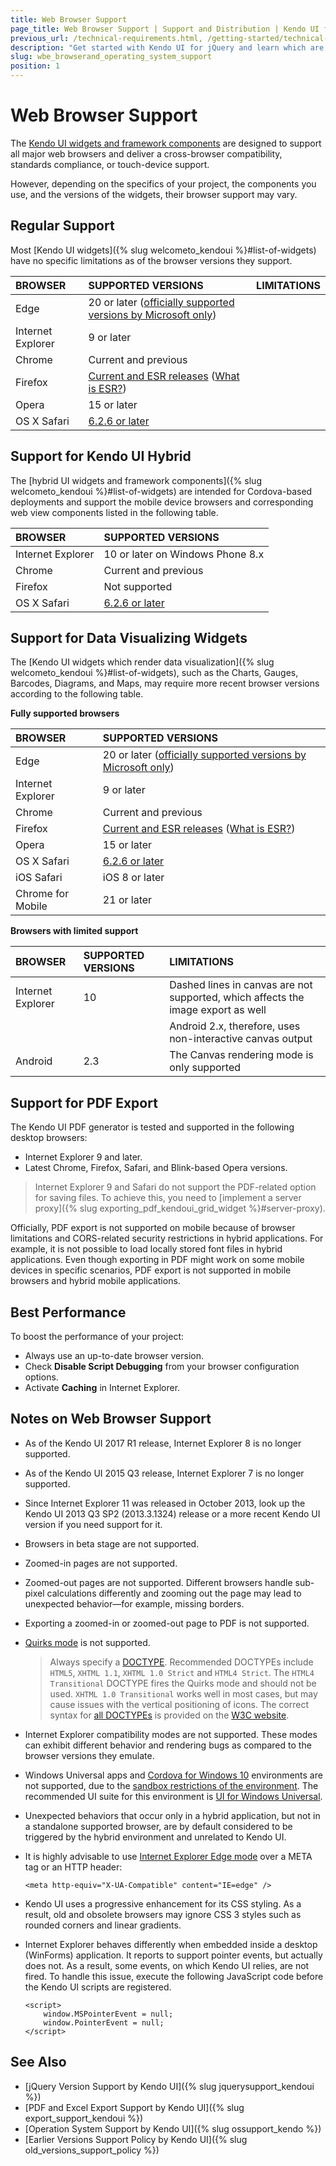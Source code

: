 ```yaml
---
title: Web Browser Support
page_title: Web Browser Support | Support and Distribution | Kendo UI for jQuery
previous_url: /technical-requirements.html, /getting-started/technical-requirements, /browsers-support, /intro/browser-support
description: "Get started with Kendo UI for jQuery and learn which are the browsers supported by the framework components."
slug: wbe_browserand_operating_system_support
position: 1
---
```


# Web Browser Support

The [Kendo UI widgets and framework components](https://demos.telerik.com/kendo-ui/) are designed to support all major web browsers and deliver a cross-browser compatibility, standards compliance, or touch-device support.

However, depending on the specifics of your project, the components you use, and the versions of the widgets, their browser support may vary.

## Regular Support

Most [Kendo UI widgets]({% slug welcometo_kendoui %}#list-of-widgets) have no specific limitations as of the browser versions they support.

| BROWSER           | SUPPORTED VERSIONS            | LIMITATIONS
| :---------------- | :---------------------------- | :---------------
| Edge              | 20 or later ([officially supported versions by Microsoft only](https://en.wikipedia.org/wiki/Microsoft_Edge#Release_history)) |
| Internet Explorer | 9 or later                    |
| Chrome            | Current and previous          |
| Firefox           | [Current and ESR releases](https://en.wikipedia.org/wiki/History_of_Firefox#Release_history) ([What is ESR?](https://www.mozilla.org/en-US/firefox/organizations/faq/))|
| Opera             | 15 or later                   |
| OS X Safari       | [6.2.6 or later](https://en.wikipedia.org/wiki/Safari_version_history#Mac)|

## Support for Kendo UI Hybrid

The [hybrid UI widgets and framework components]({% slug welcometo_kendoui %}#list-of-widgets) are intended for Cordova-based deployments and support the mobile device browsers and corresponding web view components listed in the following table.

| BROWSER           | SUPPORTED VERSIONS               |
| :---------------- | :------------------------------- |
| Internet Explorer | 10 or later on Windows Phone 8.x |
| Chrome            | Current and previous             |
| Firefox           | Not supported                    |
| OS X Safari       | [6.2.6 or later](https://en.wikipedia.org/wiki/Safari_version_history#Mac)|

## Support for Data Visualizing Widgets

The [Kendo UI widgets which render data visualization]({% slug welcometo_kendoui %}#list-of-widgets), such as the Charts, Gauges, Barcodes, Diagrams, and Maps, may require more recent browser versions according to the following table.

**Fully supported browsers**

| BROWSER           | SUPPORTED VERSIONS            |
| :---------------- | :---------------------------- |
| Edge              | 20 or later ([officially supported versions by Microsoft only](https://en.wikipedia.org/wiki/Microsoft_Edge#Release_history)) |
| Internet Explorer | 9 or later                    |
| Chrome            | Current and previous          |
| Firefox           | [Current and ESR releases](https://en.wikipedia.org/wiki/History_of_Firefox#Release_history) ([What is ESR?](https://www.mozilla.org/en-US/firefox/organizations/faq/))|
| Opera             | 15 or later                   |
| OS X Safari       | [6.2.6 or later](https://en.wikipedia.org/wiki/Safari_version_history#Mac)|
| iOS Safari        | iOS 8 or later                |
| Chrome for Mobile | 21 or later                   |

**Browsers with limited support**

| BROWSER           | SUPPORTED VERSIONS            | LIMITATIONS                               |
| :---------------- | :---------------------------- | :-----------                              |
| Internet Explorer | 10                            | Dashed lines in canvas are not supported, which affects the image export as well |
|                   |                               | Android 2.x, therefore, uses non-interactive canvas output |
| Android           | 2.3                           | The Canvas rendering mode is only supported

## Support for PDF Export

The Kendo UI PDF generator is tested and supported in the following desktop browsers:
* Internet Explorer 9 and later.
* Latest Chrome, Firefox, Safari, and Blink-based Opera versions.

> Internet Explorer 9 and Safari do not support the PDF-related option for saving files. To achieve this, you need to [implement a server proxy]({% slug exporting_pdf_kendoui_grid_widget %}#server-proxy).

Officially, PDF export is not supported on mobile because of browser limitations and CORS-related security restrictions in hybrid applications. For example, it is not possible to load locally stored font files in hybrid applications. Even though exporting in PDF might work on some mobile devices in specific scenarios, PDF export is not supported in mobile browsers and hybrid mobile applications.

## Best Performance

To boost the performance of your project:
* Always use an up-to-date browser version.
* Check **Disable Script Debugging** from your browser configuration options.
* Activate **Caching** in Internet Explorer.

## Notes on Web Browser Support

* As of the Kendo UI 2017 R1 release, Internet Explorer 8 is no longer supported.
* As of the Kendo UI 2015 Q3 release, Internet Explorer 7 is no longer supported.
* Since Internet Explorer 11 was released in October 2013, look up the Kendo UI 2013 Q3 SP2 (2013.3.1324) release or a more recent Kendo UI version if you need support for it.
* Browsers in beta stage are not supported.
* Zoomed-in pages are not supported.
* Zoomed-out pages are not supported. Different browsers handle sub-pixel calculations differently and zooming out the page may lead to unexpected behavior&mdash;for example, missing borders.
* Exporting a zoomed-in or zoomed-out page to PDF is not supported.
* [Quirks mode](http://www.quirksmode.org/css/quirksmode.html) is not supported.

    > Always specify a [DOCTYPE](http://www.sitepoint.com/web-foundations/doctypes/). Recommended DOCTYPEs include `HTML5`, `XHTML 1.1`, `XHTML 1.0 Strict` and `HTML4 Strict`. The `HTML4 Transitional` DOCTYPE fires the Quirks mode and should not be used. `XHTML 1.0 Transitional` works well in most cases, but may cause issues with the vertical positioning of icons. The correct syntax for [all DOCTYPEs](https://www.w3.org/QA/2002/04/valid-dtd-list.html) is provided on the [W3C website](https://www.w3.org/).

* Internet Explorer compatibility modes are not supported. These modes can exhibit different behavior and rendering bugs as compared to the browser versions they emulate.
* Windows Universal apps and [Cordova for Windows 10](https://cordova.apache.org/docs/en/5.1.1/guide/platforms/win8/win10-support.html) environments are not supported, due to the [sandbox restrictions of the environment](https://msdn.microsoft.com/en-us/library/windows/apps/hh849625.aspx#Automatic_script_filtering). The recommended UI suite for this environment is [UI for Windows Universal](https://www.telerik.com/windows-universal-ui).
* Unexpected behaviors that occur only in a hybrid application, but not in a standalone supported browser, are by default considered to be triggered by the hybrid environment and unrelated to Kendo UI.
* It is highly advisable to use [Internet Explorer Edge mode](http://blogs.msdn.com/b/ie/archive/2010/06/16/ie-s-compatibility-features-for-site-developers.aspx) over a META tag or an HTTP header:

    ```
    <meta http-equiv="X-UA-Compatible" content="IE=edge" />
    ```

* Kendo UI uses a progressive enhancement for its CSS styling. As a result, old and obsolete browsers may ignore CSS 3 styles such as rounded corners and linear gradients.
* Internet Explorer behaves differently when embedded inside a desktop (WinForms) application. It reports to support pointer events, but actually does not. As a result, some events, on which Kendo UI relies, are not fired. To handle this issue, execute the following JavaScript code before the Kendo UI scripts are registered.

    ```
    <script>
        window.MSPointerEvent = null;
        window.PointerEvent = null;
    </script>
    ```

## See Also

* [jQuery Version Support by Kendo UI]({% slug jquerysupport_kendoui %})
* [PDF and Excel Export Support by Kendo UI]({% slug export_support_kendoui %})
* [Operation System Support by Kendo UI]({% slug ossupport_kendo %})
* [Earlier Versions Support Policy by Kendo UI]({% slug old_versions_support_policy %})
